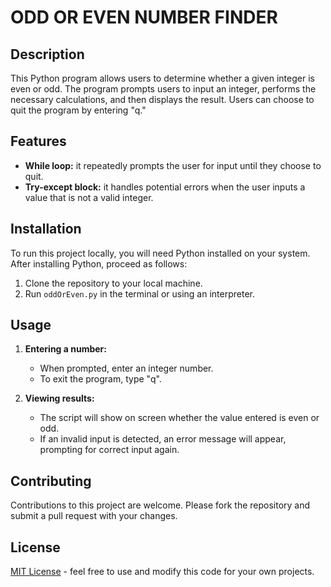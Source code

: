 # ODD OR EVEN NUMBER FINDER
## Description
This Python program allows users to determine whether a given integer is even or odd. The program prompts users to input an integer, performs the necessary calculations, and then displays the result. 
Users can choose to quit the program by entering "q."

## Features
- **While loop:** it repeatedly prompts the user for input until they choose to quit.
- **Try-except block:** it handles potential errors when the user inputs a value that is not a valid integer.

## Installation
To run this project locally, you will need Python installed on your system. After installing Python, proceed as follows:
1. Clone the repository to your local machine.
2. Run `oddOrEven.py` in the terminal or using an interpreter.

## Usage
1. **Entering a number:**
   - When prompted, enter an integer number.
   - To exit the program, type "q".

2. **Viewing results:**
   - The script will show on screen whether the value entered is even or odd.
   - If an invalid input is detected, an error message will appear, prompting for correct input again.

## Contributing
Contributions to this project are welcome. Please fork the repository and submit a pull request with your changes.

## License
[MIT License](LICENSE.md) - feel free to use and modify this code for your own projects.
